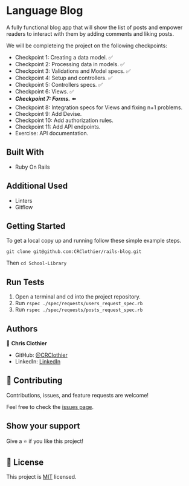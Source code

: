 # Language Blog

A fully functional blog app that will show the list of posts and empower readers to interact with them by adding comments and liking posts.

We will be completeing the project on the following checkpoints:

- Checkpoint 1: Creating a data model. ✅
- Checkpoint 2: Processing data in models. ✅
- Checkpoint 3:  Validations and Model specs. ✅
- Checkpoint 4: Setup and controllers. ✅
- Checkpoint 5: Controllers specs. ✅
- Checkpoint 6: Views. ✅
- ***Checkpoint 7: Forms.*** ⬅️
- Checkpoint 8: Integration specs for Views and fixing n+1 problems.
- Checkpoint 9: Add Devise.
- Checkpoint 10: Add authorization rules.
- Checkpoint 11: Add API endpoints.
- Exercise: API documentation.

## Built With

- Ruby On Rails

## Additional Used

- Linters
- Gitflow


## Getting Started

To get a local copy up and running follow these simple example steps.

`git clone git@github.com:CRClothier/rails-blog.git `

Then `cd School-Library`

## Run Tests

1. Open a terminal and cd into the project repository.
2. Run `rspec ./spec/requests/users_request_spec.rb`
3. Run `rspec ./spec/requests/posts_request_spec.rb`

## Authors

👤 **Chris Clothier**

- GitHub: [@CRClothier](https://github.com/CRClothier)
- LinkedIn: [LinkedIn](https://www.linkedin.com/in/crclothier/)

## 🤝 Contributing

Contributions, issues, and feature requests are welcome!

Feel free to check the [issues page](../../issues/).

## Show your support

Give a ⭐️ if you like this project!

## 📝 License

This project is [MIT](./LICENSE) licensed.
